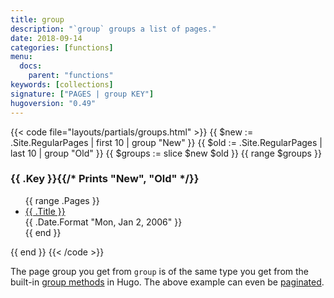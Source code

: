 ```yaml
---
title: group
description: "`group` groups a list of pages."
date: 2018-09-14
categories: [functions]
menu:
  docs:
    parent: "functions"
keywords: [collections]
signature: ["PAGES | group KEY"]
hugoversion: "0.49"
---
```


{{< code file="layouts/partials/groups.html" >}}
{{ $new := .Site.RegularPages | first 10 | group "New" }}
{{ $old := .Site.RegularPages | last 10 | group "Old" }}
{{ $groups := slice $new $old }}
{{ range $groups }}
<h3>{{ .Key }}{{/* Prints "New", "Old" */}}</h3>
<ul>
    {{ range .Pages }}
    <li>
    <a href="{{ .Permalink }}">{{ .Title }}</a>
    <div class="meta">{{ .Date.Format "Mon, Jan 2, 2006" }}</div>
    </li>
    {{ end }}
</ul>
{{ end }}
{{< /code >}}

The page group you get from `group` is of the same type you get from the built-in [group methods](/templates/lists#group-content) in Hugo. The above example can even be [paginated](/templates/pagination/#list-paginator-pages).
